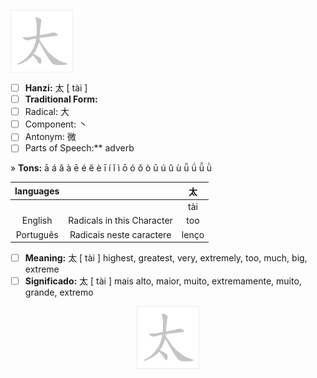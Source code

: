 <a href="https://dictionary.writtenchinese.com/worddetail/jin/18256/1/1" target="blank"><img align="center" src="https://github.com/DeiseFreire/Chinese_dictionary/blob/main/Hanzi%20%E5%A4%AA%20%5B%20t%C3%A0i%20%5D/%E5%A4%AA%20%5B%20t%C3%A0i%20%5D.gif" alt="" height="100" /></a> 

- [ ] **Hanzi:** 太 [ tài ]  
- [ ] **Traditional Form:** 
- [ ] Radical:  大 
- [ ] Component:  丶
- [ ] Antonym:  微
- [ ] Parts of Speech:** adverb

» **Tons:** ā á ǎ à ē é ě è ī í ǐ ì ō ó ǒ ò ū ú ǔ ù ǖ ǘ ǚ ǜ 	

| languages  |  | 太 |
| :---: | :---: | :---: |
|  |  | tài |
| English | Radicals in this Character | too | 
| Português |Radicais neste caractere | lenço |

- [ ] **Meaning:** 太 [ tài ] highest, greatest, very, extremely, too, much, big, extreme
- [ ] **Significado:** 太 [ tài ] mais alto, maior, muito, extremamente, muito, grande, extremo

<p align="center">
<a href="https://dictionary.writtenchinese.com/worddetail/jin/18256/1/1" target="blank"><img align="center" src="https://github.com/DeiseFreire/Chinese_dictionary/blob/main/Hanzi%20%E5%A4%AA%20%5B%20t%C3%A0i%20%5D/%E5%A4%AA%20%5B%20t%C3%A0i%20%5D.gif" alt="" height="100" /></a> 
</p>
